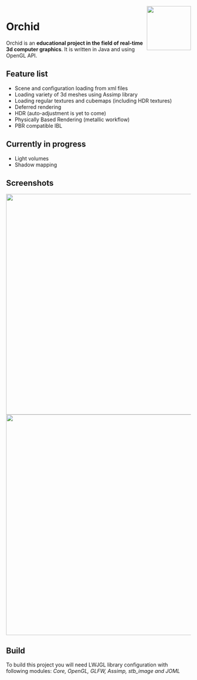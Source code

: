 <img src="https://i.imgur.com/H15zQvJ.png" align="right" width="120"/>

# Orchid

Orchid is an **educational project in the field of real-time 3d computer graphics**. It is written in Java and using OpenGL API.

## Feature list

* Scene and configuration loading from xml files
* Loading variety of 3d meshes using Assimp library
* Loading regular textures and cubemaps (including HDR textures)
* Deferred rendering
* HDR (auto-adjustment is yet to come)
* Physically Based Rendering (metallic workflow)
* PBR compatible IBL

## Currently in progress

* Light volumes
* Shadow mapping

## Screenshots

<p align="center">
  <img src="https://i.imgur.com/7S4CHw9.png" width="600"/>

  <img src="https://i.imgur.com/TPJjd8y.png" width="600"/>
</p>

## Build

To build this project you will need LWJGL library configuration with following modules: *Core, OpenGL, GLFW, Assimp, stb_image and JOML*
